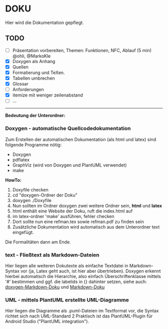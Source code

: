 # DOKU

Hier wird die Dokumentation gepflegt.

## TODO
- [ ] Präsentation vorbereiten, Themen: Funktionen, NFC, Ablauf (5 min) @ohli, @MarkoKle
- [x] Doxygen als Anhang
- [x] Quellen
- [x] Formatierung und TeXen.
- [x] Tabellen umbrechen
- [x] Glossar
- [ ] Anforderungen
- [x] itemize mit weniger zeilenabstand
- [ ] ...

----

**Bedeutung der Unterordner:**
### Doxygen - automatische Quellcodedokumentation

Zum Erstellen der automatischen Dokumentation (als html und latex) sind folgende Programme nötig:
* Doxygen
* pdflatex
* GraphViz (wird von Doxygen und PlantUML verwendet)
* make

**HowTo:**

1. Doxyfile checken
2. cd "doxygen-Ordner der Doku"
3. doxygen ./Doxyfile
4. Nun sollten im Ordner doxygen zwei weitere Ordner sein, **html** und **latex**
  1. html enthält eine Website der Doku, ruft die index.html auf
  2. im latex-ordner 'make' ausführen, fehler checken
  3. Dort sollte nun eine refman.tex sowie refman.pdf zu finden sein
5. Zusätzliche Dokumentation wird automatisch aus dem Unterordner text eingefügt.

Die Formalitäten dann am Ende.

### text - Fließtext als Markdown-Dateien
Hier liegen alle weiteren Dokutexte als einfache Textdatei in Markdown-Syntax vor (ja, Latex geht auch, ist hier aber übertrieben).
Doxygen erkennt hierbei automatisch die Hierarchie, also einfach Überschriftenklasse mittels '#' bestimmen und ggf. die labelids in {} dahinter setzen, siehe auch:
[doxygen-Markdown-Doku](http://www.stack.nl/~dimitri/doxygen/manual/markdown.html) und  [Markdown-Doku](http://daringfireball.net/projects/markdown/syntax)


### UML - mittels PlantUML erstellte UML-Diagramme
Hier liegen die Diagramme als .puml-Dateien im Textformat vor, die Syntax richtet sich nach UML-Standard 2
Praktisch ist das PlantUML-Plugin für Android Studio ("PlantUML integration").
